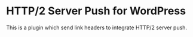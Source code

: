 # HTTP/2 Server Push for WordPress

This is a plugin which send link headers to integrate HTTP/2 server push.
